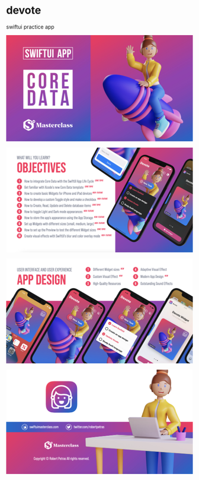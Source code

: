 # devote
swiftui practice app

![My Image](Read-me-assets/1.png)

![My Image](Read-me-assets/2.png)

![My Image](Read-me-assets/3.png)

![My Image](Read-me-assets/4.png)
